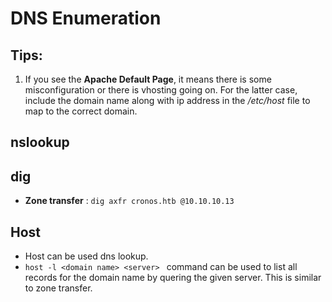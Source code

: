 # DNS Enumeration

## Tips:
 1. If you see the **Apache Default Page**, it means there is some misconfiguration or there is vhosting going on.
 	For the latter case, include the domain name along with ip address in the */etc/host* file to map to the correct 
 	domain.


## nslookup


## dig
 
* **Zone transfer** : `dig axfr cronos.htb @10.10.10.13`

## Host

* Host can be used dns lookup.
* `host -l <domain name> <server> ` command can be used to list all records for the domain name by quering the given server. 
  This is similar to zone transfer.

